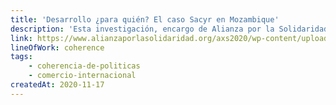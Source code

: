 ```yaml
---
title: 'Desarrollo ¿para quién? El caso Sacyr en Mozambique'
description: 'Esta investigación, encargo de Alianza por la Solidaridad, analiza los impactos económicos, ambientales, sociales y sobre la gobernanza local de la construcción por la empresa Sacyr de una gran infraestructura ferroviaria en Mozambique y el comportamiento de los gobiernos de España y de Mozambique en la promoción de este tipo de inversiones.'
link: https://www.alianzaporlasolidaridad.org/axs2020/wp-content/uploads/Tierrra-mozambique-diagn%C3%B3stico-caso-sacyr.pdf
lineOfWork: coherence
tags:
    - coherencia-de-politicas
    - comercio-internacional
createdAt: 2020-11-17
---
```

